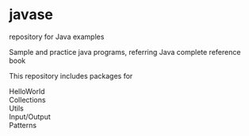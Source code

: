 # javase
repository for Java examples

Sample and practice java programs, referring Java complete reference book

This repository includes packages for

HelloWorld<br>
Collections<br>
Utils<br>
Input/Output<br>
Patterns<br>
